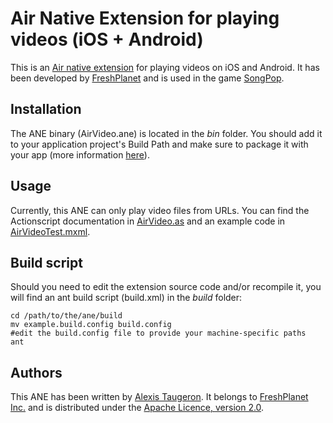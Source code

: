Air Native Extension for playing videos (iOS + Android)
======================================

This is an [Air native extension](http://www.adobe.com/devnet/air/native-extensions-for-air.html) for playing videos on iOS and Android. It has been developed by [FreshPlanet](http://freshplanet.com) and is used in the game [SongPop](http://songpop.fm).


Installation
---------

The ANE binary (AirVideo.ane) is located in the *bin* folder. You should add it to your application project's Build Path and make sure to package it with your app (more information [here](http://help.adobe.com/en_US/air/build/WS597e5dadb9cc1e0253f7d2fc1311b491071-8000.html)).


Usage
---------

Currently, this ANE can only play video files from URLs. You can find the Actionscript documentation in [AirVideo.as](https://github.com/freshplanet/ANE-Video/blob/master/actionscript/src/com/freshplanet/ane/AirVideo/AirVideo.as) and an example code in [AirVideoTest.mxml](https://github.com/freshplanet/ANE-Video/blob/master/test/src/AirVideoTest.mxml).


Build script
---------

Should you need to edit the extension source code and/or recompile it, you will find an ant build script (build.xml) in the *build* folder:

    cd /path/to/the/ane/build
    mv example.build.config build.config
    #edit the build.config file to provide your machine-specific paths
    ant


Authors
------

This ANE has been written by [Alexis Taugeron](http://alexistaugeron.com). It belongs to [FreshPlanet Inc.](http://freshplanet.com) and is distributed under the [Apache Licence, version 2.0](http://www.apache.org/licenses/LICENSE-2.0).
